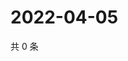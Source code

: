 # 2022-04-05

共 0 条

<!-- BEGIN WEIBO -->
<!-- 最后更新时间 Tue Apr 05 2022 03:10:50 GMT+0800 (China Standard Time) -->

<!-- END WEIBO -->
